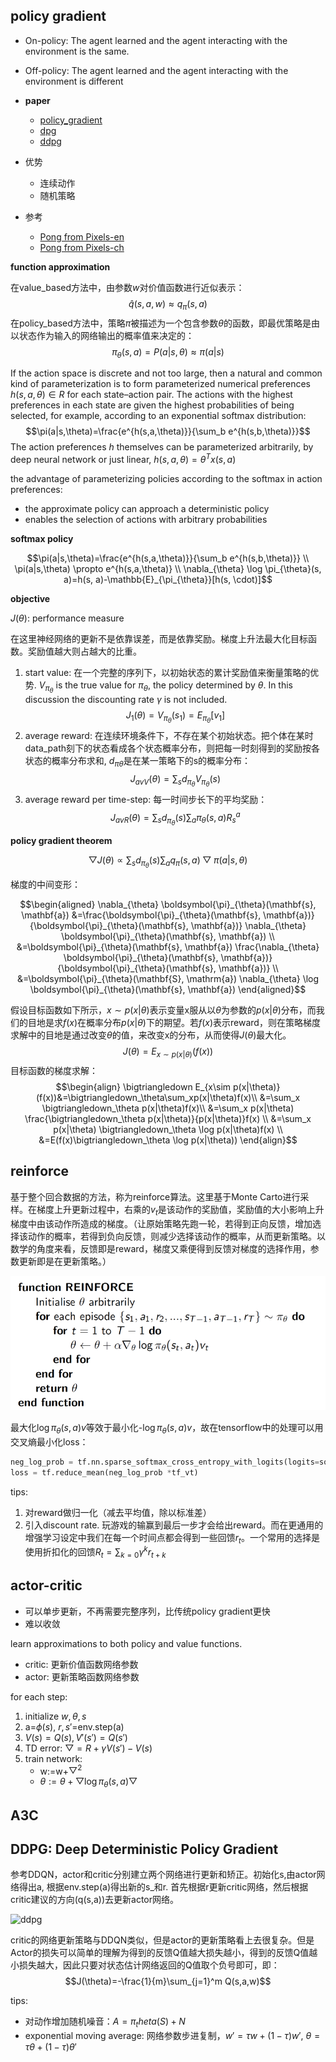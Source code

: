 ## policy gradient

- On-policy: The agent learned and the agent interacting with the environment is the same.
- Off-policy: The agent learned and the agent interacting with the environment is different

- **paper**

    - [policy_gradient](https://homes.cs.washington.edu/~todorov/courses/amath579/reading/PolicyGradient.pdf)
    - [dpg](https://link.zhihu.com/?target=http%3A//www.jmlr.org/proceedings/papers/v32/silver14.pdf)
    - [ddpg](https://link.zhihu.com/?target=http%3A//www.jmlr.org/proceedings/papers/v32/silver14.pdf)

- 优势  
    - 连续动作
    - 随机策略
- 参考
    - [Pong from Pixels-en](http://karpathy.github.io/2016/05/31/rl/) 
    - [Pong from Pixels-ch](https://zhuanlan.zhihu.com/p/27699682)

**function approximation**

在value_based方法中，由参数$w$对价值函数进行近似表示：
$$\hat{q}(s,a,w)\approx q_{\pi}(s,a)$$
在policy_based方法中，策略$\pi$被描述为一个包含参数$\theta$的函数，即最优策略是由以状态作为输入的网络输出的概率值来决定的：
$$\pi_\theta(s,a)=P(a|s,\theta)\approx\pi(a|s)$$

If the action space is discrete and not too large, then a natural and common kind of parameterization is to form parameterized numerical preferences $h(s,a,\theta)\in R$ for each state–action pair. The actions with the highest preferences in each state are given the highest probabilities of being selected, for example, according to an exponential softmax distribution:
$$\pi(a|s,\theta)=\frac{e^{h(s,a,\theta)}}{\sum_b e^{h(s,b,\theta)}}$$
The action preferences $h$ themselves can be parameterized arbitrarily, by deep neural network or just linear, $h(s,a,\theta)=\theta^Tx(s,a)$

the advantage of parameterizing policies according to the softmax in action preferences:  
- the approximate policy can approach a deterministic policy
- enables the selection of actions with arbitrary probabilities

**softmax policy**

$$\pi(a|s,\theta)=\frac{e^{h(s,a,\theta)}}{\sum_b e^{h(s,b,\theta)}}    \\
\pi(a|s,\theta) \propto e^{h(s,a,\theta)} \\
\nabla_{\theta} \log \pi_{\theta}(s, a)=h(s, a)-\mathbb{E}_{\pi_{\theta}}[h(s, \cdot)]$$


**objective**

$J(\theta)$: performance measure

在这里神经网络的更新不是依靠误差，而是依靠奖励。梯度上升法最大化目标函数。奖励值越大则占越大的比重。

1. start value: 在一个完整的序列下，以初始状态的累计奖励值来衡量策略的优势. $V_{\pi_\theta}$ is the true value for $\pi_\theta$, the policy determined by $\theta$. In this discussion the discounting rate $\gamma$ is not included.
$$J_1(\theta)=V_{\pi_\theta}(s_1)=E_{\pi_\theta}[v_1]$$
2. average reward: 在连续环境条件下，不存在某个初始状态。把个体在某时data_path刻下的状态看成各个状态概率分布，则把每一时刻得到的奖励按各状态的概率分布求和, $d_{\pi\theta}$是在某一策略下的s的概率分布：
$$J_{avV}(\theta)=\sum_sd_{\pi_\theta}V_{\pi_\theta}(s)$$
3. average reward per time-step: 每一时间步长下的平均奖励：
$$J_{avR}(\theta)=\sum_sd_{\pi_\theta}(s)\sum_a\pi_\theta(s,a)R^a_s$$

**policy gradient theorem**

$$\bigtriangledown J(\theta)\propto \sum_s d_{\pi_\theta}(s)\sum_{a}q_\pi(s,a)\bigtriangledown \pi(a|s,\theta)$$


梯度的中间变形：

$$\begin{aligned}
\nabla_{\theta} \boldsymbol{\pi}_{\theta}(\mathbf{s}, \mathbf{a}) &=\frac{\boldsymbol{\pi}_{\theta}(\mathbf{s}, \mathbf{a})}{\boldsymbol{\pi}_{\theta}(\mathbf{s}, \mathbf{a})} \nabla_{\theta} \boldsymbol{\pi}_{\theta}(\mathbf{s}, \mathbf{a}) \\
&=\boldsymbol{\pi}_{\theta}(\mathbf{s}, \mathbf{a}) \frac{\nabla_{\theta} \boldsymbol{\pi}_{\theta}(\mathbf{s}, \mathbf{a})}{\boldsymbol{\pi}_{\theta}(\mathbf{s}, \mathbf{a})} \\
&=\boldsymbol{\pi}_{\theta}(\mathbf{S}, \mathrm{a}) \nabla_{\theta} \log \boldsymbol{\pi}_{\theta}(\mathbf{s}, \mathbf{a})
\end{aligned}$$

假设目标函数如下所示，$x\sim p(x|\theta)$表示变量x服从以$\theta$为参数的$p(x|\theta)$分布，而我们的目地是求$f(x)$在概率分布$p(x|\theta)$下的期望。若$f(x)$表示reward，则在策略梯度求解中的目地是通过改变$\theta$的值，来改变x的分布，从而使得$J(\theta)$最大化。
$$J(\theta)=E_{x\sim p(x|\theta)}(f(x))$$
目标函数的梯度求解：
$$\begin{align} \bigtriangledown E_{x\sim p(x|\theta)}(f(x))&=\bigtriangledown_\theta\sum_xp(x|\theta)f(x)\\
&=\sum_x \bigtriangledown_\theta p(x|\theta)f(x)\\
&=\sum_x p(x|\theta) \frac{\bigtriangledown_\theta p(x|\theta)}{p(x|\theta)}f(x)  \\
&=\sum_x p(x|\theta) \bigtriangledown_\theta \log p(x|\theta)f(x) \\
&=E(f(x)\bigtriangledown_\theta \log p(x|\theta))
\end{align}$$ 


## reinforce

基于整个回合数据的方法，称为reinforce算法。这里基于Monte Carto进行采样。在梯度上升更新过程中，右乘的$v_t$是该动作的奖励值，奖励值的大小影响上升梯度中由该动作所造成的梯度。（让原始策略先跑一轮，若得到正向反馈，增加选择该动作的概率，若得到负向反馈，则减少选择该动作的概率，从而更新策略。以数学的角度来看，反馈即是reward，梯度又乘便得到反馈对梯度的选择作用，参数更新即是在更新策略。）

![reinforce](imgs/reinforce.png)

最大化$\log\pi_\theta(s,a)v$等效于最小化-$\log\pi_\theta(s,a)v$，故在tensorflow中的处理可以用交叉熵最小化loss：
```python
neg_log_prob = tf.nn.sparse_softmax_cross_entropy_with_logits(logits=softmax_input_act, labels=tf_acts)
loss = tf.reduce_mean(neg_log_prob *tf_vt)
```
tips:

1. 对reward做归一化（减去平均值，除以标准差）
2. 引入discount rate. 玩游戏的输赢到最后一步才会给出reward。而在更通用的增强学习设定中我们在每一个时间点都会得到一些回馈$r_t$。一个常用的选择是使用折扣化的回馈$R_t=\sum_{k=0}\gamma^k r_{t+k}$


## actor-critic

- 可以单步更新，不再需要完整序列，比传统policy gradient更快
- 难以收敛

learn approximations to both policy and value functions.

- critic: 更新价值函数网络参数
- actor: 更新策略函数网络参数

for each step:
1. initialize $w,\theta,s$
2. a=$\phi(s)$, $r,s'$=env.step(a)
3. $V(s)=Q(s),V'(s')=Q(s')$
4. TD error: $\bigtriangledown=R+\gamma V(s')-V(s)$
5. train network:
    - w:=w+$\bigtriangledown^2$
    - $\theta:=\theta+\bigtriangledown\log \pi_\theta(s,a)\bigtriangledown$


## A3C

## DDPG: Deep Deterministic Policy Gradient

参考DDQN，actor和critic分别建立两个网络进行更新和矫正。初始化s,由actor网络得出a, 根据env.step(a)得出新的s_和r. 首先根据r更新critic网络，然后根据critic建议的方向(q(s,a))去更新actor网络。

![ddpg](resources/ddpg.png)

critic的网络更新策略与DDQN类似，但是actor的更新策略看上去很复杂。但是Actor的损失可以简单的理解为得到的反馈Q值越大损失越小，得到的反馈Q值越小损失越大，因此只要对状态估计网络返回的Q值取个负号即可，即：
$$J(\theta)=-\frac{1}{m}\sum_{j=1}^m Q(s,a,w)$$

tips:
- 对动作增加随机噪音：$A=\pi_theta(S)+N$
- exponential moving average: 网络参数步进复制，$w'=\tau w+(1-\tau)w'$, $\theta=\tau \theta+(1-\tau)\theta'$


